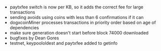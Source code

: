 * paytxfee switch is now per KB, so it adds the correct fee for large transactions
* sending avoids using coins with less than 6 confirmations if it can
* dogxcoinMiner processes transactions in priority order based on age of dependencies
* make sure generation doesn't start before block 74000 downloaded
* bugfixes by Dean Gores
* testnet, keypoololdest and paytxfee added to getinfo
